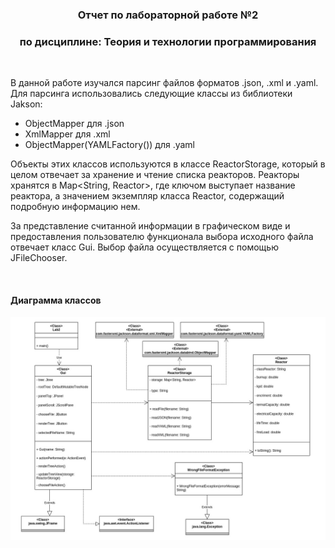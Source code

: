 <!-- ## Отчет по лабораторной работе №2 по дисциплине: Теория и технологии программирования -->
<h3 align=center> Отчет по лабораторной работе №2</h3>
<h3 align=center> по дисциплине: Теория и технологии программирования</h3>

<br>

В данной работе изучался парсинг файлов форматов .json, .xml и .yaml. Для парсинга 
использовались следующие классы из библиотеки Jakson:

* ObjectMapper для .json
* XmlMapper для .xml
* ObjectMapper(YAMLFactory()) для .yaml

Объекты этих классов используются в классе ReactorStorage, который в целом отвечает
за хранение и чтение списка реакторов. Реакторы хранятся в Map<String, Reactor>,
где ключом выступает название реактора, а значением экземпляр класса Reactor, 
содержащий подробную информацию  нем. 

За представление считанной информации в графическом виде и предоставления 
пользователю функционала выбора исходного файла отвечает класс Gui. Выбор файла 
осуществляется с помощью JFileChooser.



<br>

#### Диаграмма классов

![alt text](https://github.com/Snow0w/Mephi_java_sem2_lab2/blob/master/files/images/diagram.jpg)

